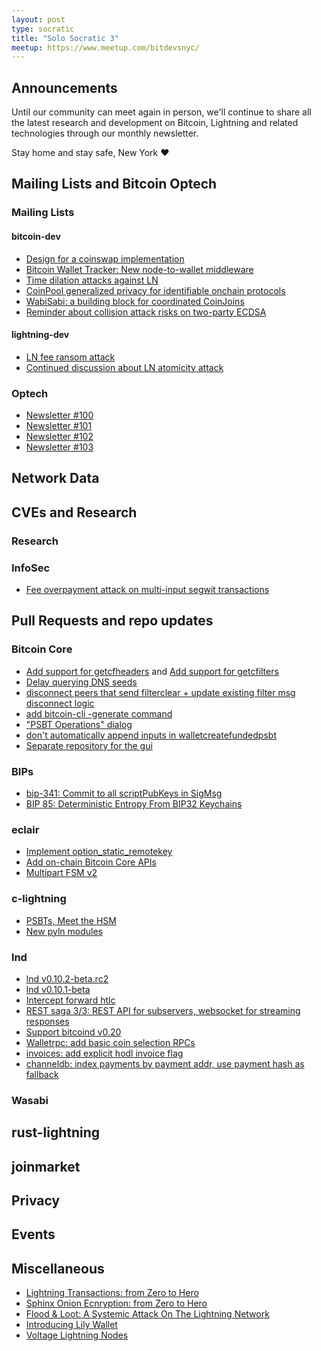 ```yaml
---
layout: post
type: socratic
title: "Solo Socratic 3"
meetup: https://www.meetup.com/bitdevsnyc/
---
```


## Announcements

Until our community can meet again in person, we'll continue to share all the
latest research and development on Bitcoin, Lightning and related technologies
through our monthly newsletter.

Stay home and stay safe, New York ❤️

## Mailing Lists and Bitcoin Optech

### Mailing Lists

#### bitcoin-dev

- [Design for a coinswap implementation](https://lists.linuxfoundation.org/pipermail/bitcoin-dev/2020-May/017898.html)
- [Bitcoin Wallet Tracker: New node-to-wallet middleware](https://lists.linuxfoundation.org/pipermail/bitcoin-dev/2020-May/017906.html)
- [Time dilation attacks against LN](https://lists.linuxfoundation.org/pipermail/bitcoin-dev/2020-June/017920.html)
- [CoinPool generalized privacy for identifiable onchain protocols](https://lists.linuxfoundation.org/pipermail/bitcoin-dev/2020-June/017964.html)
- [WabiSabi: a building block for coordinated CoinJoins](https://lists.linuxfoundation.org/pipermail/bitcoin-dev/2020-June/017969.html)
- [Reminder about collision attack risks on two-party ECDSA](https://lists.linuxfoundation.org/pipermail/bitcoin-dev/2020-June/017986.html)

#### lightning-dev

- [LN fee ransom attack](https://lists.linuxfoundation.org/pipermail/lightning-dev/2020-June/002735.html)
- [Continued discussion about LN atomicity attack](https://lists.linuxfoundation.org/pipermail/lightning-dev/2020-June/002739.html)

### Optech

- [Newsletter #100](https://bitcoinops.org/en/newsletters/2020/06/03/)
- [Newsletter #101](https://bitcoinops.org/en/newsletters/2020/06/10/)
- [Newsletter #102](https://bitcoinops.org/en/newsletters/2020/06/17/)
- [Newsletter #103](https://bitcoinops.org/en/newsletters/2020/06/24/)

## Network Data

## CVEs and Research

### Research

### InfoSec

- [Fee overpayment attack on multi-input segwit transactions](https://blog.trezor.io/details-of-firmware-updates-for-trezor-one-version-1-9-1-and-trezor-model-t-version-2-3-1-1eba8f60f2dd)

## Pull Requests and repo updates

### Bitcoin Core

- [Add support for getcfheaders](https://github.com/bitcoin/bitcoin/pull/19010) and [Add support for getcfilters](https://github.com/bitcoin/bitcoin/pull/19044)
- [Delay querying DNS seeds](https://github.com/bitcoin/bitcoin/pull/16939)
- [disconnect peers that send filterclear + update existing filter msg disconnect logic](https://github.com/bitcoin/bitcoin/pull/19260)
- [add bitcoin-cli -generate command](https://github.com/bitcoin/bitcoin/pull/19133)
- ["PSBT Operations" dialog](https://github.com/bitcoin/bitcoin/pull/18027)
- [don't automatically append inputs in walletcreatefundedpsbt](https://github.com/bitcoin/bitcoin/pull/16377)
- [Separate repository for the gui](https://github.com/bitcoin/bitcoin/pull/19071)

### BIPs

- [bip-341: Commit to all scriptPubKeys in SigMsg](https://github.com/bitcoin/bips/pull/920)
- [BIP 85: Deterministic Entropy From BIP32 Keychains](https://github.com/bitcoin/bips/pull/910)

### eclair

- [Implement option_static_remotekey](https://github.com/ACINQ/eclair/pull/1141)
- [Add on-chain Bitcoin Core APIs](https://github.com/ACINQ/eclair/pull/1461)
- [Multipart FSM v2](https://github.com/ACINQ/eclair/pull/1439)

### c-lightning

- [PSBTs, Meet the HSM](https://github.com/ElementsProject/lightning/pull/3762)
- [New pyln modules](https://github.com/ElementsProject/lightning/pull/3733)

### lnd

- [lnd v0.10.2-beta.rc2](https://github.com/lightningnetwork/lnd/releases/tag/v0.10.2-beta.rc2)
- [lnd v0.10.1-beta](https://github.com/lightningnetwork/lnd/releases/tag/v0.10.1-beta)
- [Intercept forward htlc](https://github.com/lightningnetwork/lnd/pull/4018)
- [REST saga 3/3: REST API for subservers, websocket for streaming responses](https://github.com/lightningnetwork/lnd/pull/4141)
- [Support bitcoind v0.20](https://github.com/lightningnetwork/lnd/pull/4366)
- [Walletrpc: add basic coin selection RPCs](https://github.com/lightningnetwork/lnd/pull/4303)
- [invoices: add explicit hodl invoice flag](https://github.com/lightningnetwork/lnd/pull/4334)
- [channeldb: index payments by payment addr, use payment hash as fallback](https://github.com/lightningnetwork/lnd/pull/4285)

### Wasabi

## rust-lightning

## joinmarket

## Privacy

## Events

## Miscellaneous

- [Lightning Transactions: from Zero to Hero](https://github.com/t-bast/lightning-docs/blob/master/lightning-txs.md)
- [Sphinx Onion Ecnryption: from Zero to Hero](https://github.com/t-bast/lightning-docs/blob/master/sphinx.md)
- [Flood & Loot: A Systemic Attack On The Lightning Network](https://arxiv.org/abs/2006.08513)
- [Introducing Lily Wallet](https://twitter.com/KayBeSee/status/1275456140306837507)
- [Voltage Lightning Nodes](https://getvoltage.io/)
